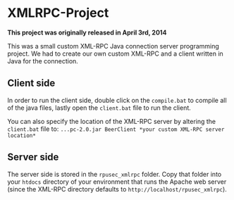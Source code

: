 # XMLRPC-Project

<b>This project was originally released in April 3rd, 2014</b>

This was a small custom XML-RPC Java connection server programming project. We had to create our own custom XML-RPC and a 
client written in Java for the connection. 

Client side
-------
In order to run the client side, double click on the `compile.bat` to compile all of the java files, lastly open the `client.bat` file to run the client. 

You can also specify the location of the XML-RPC server by altering the `client.bat` file to: 
`...pc-2.0.jar BeerClient *your custom XML-RPC server location*`

Server side
-------
The server side is stored in the `rpusec_xmlrpc` folder. Copy that folder into your `htdocs` directory of your environment that runs the Apache web server (since the XML-RPC directory defaults to `http://localhost/rpusec_xmlrpc`). 

